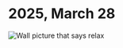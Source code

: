 # 2025, March 28



![Wall picture that says relax](/photos/photo-a-day/2025/03/media/IMG_7196.jpeg)

